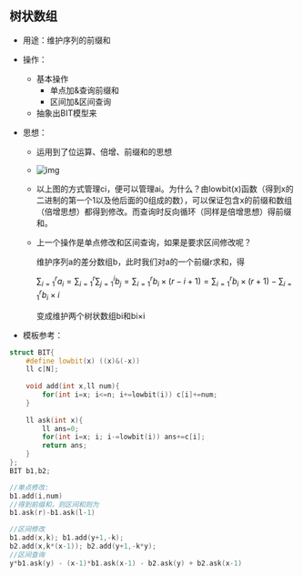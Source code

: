 ## 树状数组

- 用途：维护序列的前缀和

- 操作：

    - 基本操作
        - 单点加&查询前缀和
        - 区间加&区间查询
    - 抽象出BIT模型来

- 思想：

    - 运用到了位运算、倍增、前缀和的思想

    - ![img](https://oi-wiki.org/ds/images/fenwick.svg)

    - 以上图的方式管理ci，便可以管理ai。为什么？由lowbit(x)函数（得到x的二进制的第一个1以及他后面的0组成的数），可以保证包含x的前缀和数组（倍增思想）都得到修改。而查询时反向循环（同样是倍增思想）得前缀和。

    - 上一个操作是单点修改和区间查询，如果是要求区间修改呢？

        维护序列a的差分数组b，此时我们对a的一个前缀r求和，得

        $\sum{_{i=1}^ra_i}=\sum{_{i=1}^r}\sum{_{j=1}^i}b_j=\sum{_{i=1}^r}b_i\times(r-i+1)=\sum{_{i=1}^r}b_i\times(r+1)-\sum{_{i=1}^r}b_i\times i$

        变成维护两个树状数组bi和bi×i

- 模板参考：

```c++
struct BIT{
	#define lowbit(x) ((x)&(-x))
	ll c[N];
	
	void add(int x,ll num){
        for(int i=x; i<=n; i+=lowbit(i)) c[i]+=num;
	}
	
	ll ask(int x){
		ll ans=0;
        for(int i=x; i; i-=lowbit(i)) ans+=c[i];
		return ans;
	}
};
BIT b1,b2;

//单点修改: 
b1.add(i,num)
//得到前缀和，则区间和则为 
b1.ask(r)-b1.ask(l-1)

//区间修改
b1.add(x,k); b1.add(y+1,-k);
b2.add(x,k*(x-1)); b2.add(y+1,-k*y);
//区间查询
y*b1.ask(y) - (x-1)*b1.ask(x-1) - b2.ask(y) + b2.ask(x-1)
```
